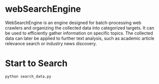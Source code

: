 # webSearchEngine
WebSearchEngine is an engine designed for batch-processing web crawlers and organizing the collected data into categorized targets. It can be used to efficiently gather information on specific topics. The collected data can later be applied to further text analysis, such as academic article relevance search or industry news discovery.
# Start to Search
```git clone https://github.com/nia1003/webSearchEngine.git 
python search_data.py
```
